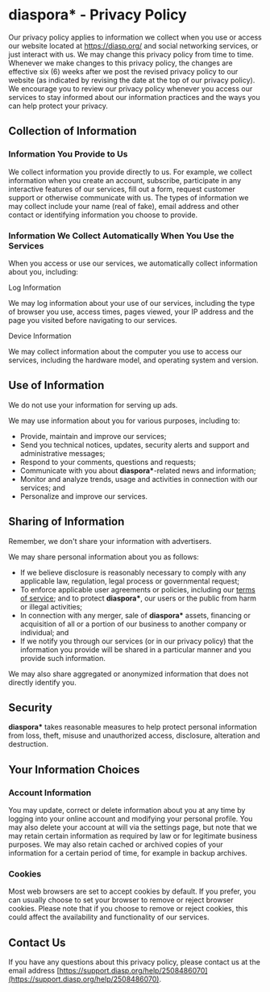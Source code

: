 diaspora\* - Privacy Policy
===========================

Our privacy policy applies to information we collect when you use or access our website located at https://diasp.org/ and social networking services, or just interact with us. We may change this privacy policy from time to time. Whenever we make changes to this privacy policy, the changes are effective six (6) weeks after we post the revised privacy policy to our website (as indicated by revising the date at the top of our privacy policy). We encourage you to review our privacy policy whenever you access our services to stay informed about our information practices and the ways you can help protect your privacy.

Collection of Information
-------------------------

### Information You Provide to Us

We collect information you provide directly to us. For example, we collect information when you create an account, subscribe, participate in any interactive features of our services, fill out a form, request customer support or otherwise communicate with us. The types of information we may collect include your name (real of fake), email address and other contact or identifying information you choose to provide.

### Information We Collect Automatically When You Use the Services

When you access or use our services, we automatically collect information about you, including:

Log Information

We may log information about your use of our services, including the type of browser you use, access times, pages viewed, your IP address and the page you visited before navigating to our services.

Device Information

We may collect information about the computer you use to access our services, including the hardware model, and operating system and version.

Use of Information
------------------

We do not use your information for serving up ads.

We may use information about you for various purposes, including to:

* Provide, maintain and improve our services;
* Send you technical notices, updates, security alerts and support and administrative messages;
* Respond to your comments, questions and requests;
* Communicate with you about **diaspora\***\-related news and information;
* Monitor and analyze trends, usage and activities in connection with our services; and
* Personalize and improve our services.

Sharing of Information
----------------------

Remember, we don't share your information with advertisers.

We may share personal information about you as follows:

* If we believe disclosure is reasonably necessary to comply with any applicable law, regulation, legal process or governmental request;
* To enforce applicable user agreements or policies, including our [terms of service](https://diasp.org/terms#terms); and to protect **diaspora\***, our users or the public from harm or illegal activities;
* In connection with any merger, sale of **diaspora\*** assets, financing or acquisition of all or a portion of our business to another company or individual; and
* If we notify you through our services (or in our privacy policy) that the information you provide will be shared in a particular manner and you provide such information.

We may also share aggregated or anonymized information that does not directly identify you.

Security
--------

**diaspora\*** takes reasonable measures to help protect personal information from loss, theft, misuse and unauthorized access, disclosure, alteration and destruction.

Your Information Choices
------------------------

### Account Information

You may update, correct or delete information about you at any time by logging into your online account and modifying your personal profile. You may also delete your account at will via the settings page, but note that we may retain certain information as required by law or for legitimate business purposes. We may also retain cached or archived copies of your information for a certain period of time, for example in backup archives.

### Cookies

Most web browsers are set to accept cookies by default. If you prefer, you can usually choose to set your browser to remove or reject browser cookies. Please note that if you choose to remove or reject cookies, this could affect the availability and functionality of our services.

Contact Us
----------

If you have any questions about this privacy policy, please contact us at the email address [https://support.diasp.org/help/2508486070](https://support.diasp.org/help/2508486070).